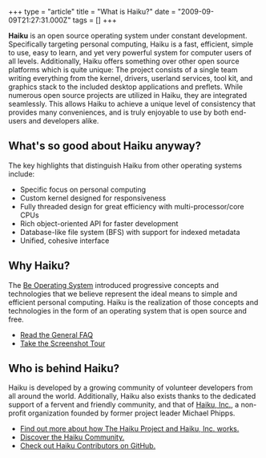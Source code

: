 +++
type = "article"
title = "What is Haiku?"
date = "2009-09-09T21:27:31.000Z"
tags = []
+++

<b>Haiku</b> is an open source operating system under constant development. Specifically targeting personal computing, Haiku is a fast, efficient, simple to use, easy to learn, and yet very powerful system for computer users of all levels. Additionally, Haiku offers something over other open source platforms which is quite unique: The project consists of a single team writing everything from the kernel, drivers, userland services, tool kit, and graphics stack to the included desktop applications and preflets. While numerous open source projects are utilized in Haiku, they are integrated seamlessly. This allows Haiku to achieve a unique level of consistency that provides many conveniences, and is truly enjoyable to use by both end-users and developers alike.

## What's so good about Haiku anyway?

The key highlights that distinguish Haiku from other operating systems include:

  * Specific focus on personal computing
  * Custom kernel designed for responsiveness
  * Fully threaded design for great efficiency with multi-processor/core CPUs
  * Rich object-oriented API for faster development
  * Database-like file system (BFS) with support for indexed metadata
  * Unified, cohesive interface

## Why Haiku?

The [Be Operating System](https://en.wikipedia.org/wiki/BeOS) introduced progressive concepts and technologies that we believe represent the ideal means to simple and efficient personal computing. Haiku is the realization of those concepts and technologies in the form of an operating system that is open source and free.

- [Read the General FAQ](/about/faq)
- [Take the Screenshot Tour](/slideshows/haiku-tour)

## Who is behind Haiku?

Haiku is developed by a growing community of volunteer developers from all around the world. Additionally, Haiku also exists thanks to the dedicated support of a fervent and friendly community, and that of [Haiku, Inc.](https://haiku-inc.org), a non-profit organization founded by former project leader Michael Phipps.

  * [Find out more about how The Haiku Project and Haiku, Inc. works.](/community/organization)
  * [Discover the Haiku Community.](/community)
  * [Check out Haiku Contributors on GitHub.](https://github.com/haiku/haiku/graphs/contributors)
